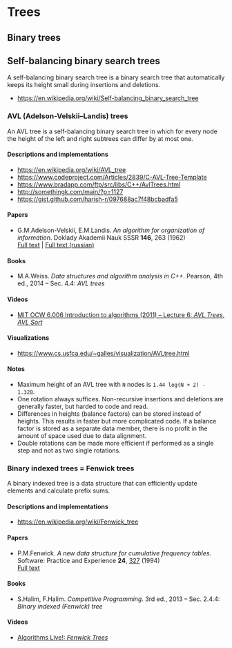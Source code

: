 # Trees

## Binary trees

<!--
## Binary search trees

A binary search tree is a rooted binary tree that satisfies the binary search property: the value in each node must be greater than or equal to any value stored in the left subtree, and less than or equal to any value stored in the right subtree.
-->

## Self-balancing binary search trees

A self-balancing binary search tree is a binary search tree that automatically keeps its height small during insertions and deletions.

* https://en.wikipedia.org/wiki/Self-balancing_binary_search_tree

### AVL (Adelson-Velskii&ndash;Landis) trees

An AVL tree is a self-balancing binary search tree in which for every node the height of the left and right subtrees can differ by at most one.

#### Descriptions and implementations

* https://en.wikipedia.org/wiki/AVL_tree
* https://www.codeproject.com/Articles/2839/C-AVL-Tree-Template
* https://www.bradapp.com/ftp/src/libs/C++/AvlTrees.html
* http://somethingk.com/main/?p=1127
* https://gist.github.com/harish-r/097688ac7f48bcbadfa5

#### Papers

* G.M.Adelson-Velskii, E.M.Landis. *An algorithm for organization of information*. Doklady Akademii Nauk SSSR **146**, 263 (1962)\
[Full text](http://professor.ufabc.edu.br/~jesus.mena/courses/mc3305-2q-2015/AED2-10-avl-paper.pdf) | [Full text (russian)](http://www.mathnet.ru/links/29d35467640f7ae44d5d347a765fc559/dan26964.pdf)

#### Books

* M.A.Weiss. *Data structures and algorithm analysis in C++*. Pearson, 4th ed., 2014 &ndash; Sec. 4.4: *AVL trees*

#### Videos

* [MIT OCW 6.006 Introduction to algorithms (2011) &ndash; Lecture 6: *AVL Trees, AVL Sort*](https://www.youtube.com/watch?v=FNeL18KsWPc)

#### Visualizations

* https://www.cs.usfca.edu/~galles/visualization/AVLtree.html

#### Notes

* Maximum height of an AVL tree with `N` nodes is `1.44 log(N + 2) - 1.328`.
* One rotation always suffices. Non-recursive insertions and deletions are generally faster, but harded to code and read.
* Differences in heights (balance factors) can be stored instead of heights. This results in faster but more complicated code. If a balance factor is stored as a separate data member, there is no profit in the amount of space used due to data alignment.
* Double rotations can be made more efficient if performed as a single step and not as two single rotations.

### Binary indexed trees = Fenwick trees

A binary indexed tree is a data structure that can efficiently update elements and calculate prefix sums.

#### Descriptions and implementations

* https://en.wikipedia.org/wiki/Fenwick_tree

#### Papers

* P.M.Fenwick. *A new data structure for cumulative frequency tables*. Software: Practice and Experience **24**, [327](https://dx.doi.org/10.1002/spe.4380240306) (1994)\
[Full text](http://citeseerx.ist.psu.edu/viewdoc/download?doi=10.1.1.14.8917&rep=rep1&type=pdf)

#### Books

* S.Halim, F.Halim. *Competitive Programming*. 3rd ed., 2013 &ndash; Sec. 2.4.4: *Binary indexed (Fenwick) tree*

#### Videos

* [Algorithms Live!: *Fenwick Trees*](https://www.youtube.com/watch?v=kPaJfAUwViY)
